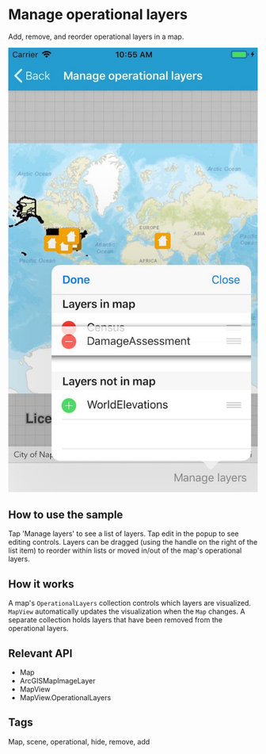 ﻿# Manage operational layers

Add, remove, and reorder operational layers in a map.

![Manage Operational Layers App](ManageOperationalLayers.jpg)

## How to use the sample

Tap 'Manage layers' to see a list of layers. Tap edit in the popup to see editing controls. Layers can be dragged (using the handle on the right of the list item) to reorder within lists or moved in/out of the map's operational layers.

## How it works

A map's `OperationalLayers` collection controls which layers are visualized. `MapView` automatically updates the visualization when the `Map` changes. A separate collection holds layers that have been removed from the operational layers. 

## Relevant API

* Map
* ArcGISMapImageLayer
* MapView
* MapView.OperationalLayers

## Tags

Map, scene, operational, hide, remove, add
